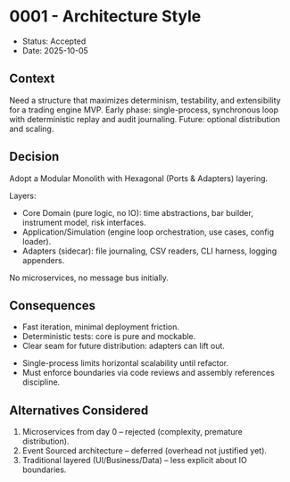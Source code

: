 # 0001 - Architecture Style
- Status: Accepted
- Date: 2025-10-05

## Context
Need a structure that maximizes determinism, testability, and extensibility for a trading engine MVP. Early phase: single-process, synchronous loop with deterministic replay and audit journaling. Future: optional distribution and scaling.

## Decision
Adopt a Modular Monolith with Hexagonal (Ports & Adapters) layering.

Layers:
- Core Domain (pure logic, no IO): time abstractions, bar builder, instrument model, risk interfaces.
- Application/Simulation (engine loop orchestration, use cases, config loader).
- Adapters (sidecar): file journaling, CSV readers, CLI harness, logging appenders.

No microservices, no message bus initially.

## Consequences
+ Fast iteration, minimal deployment friction.
+ Deterministic tests: core is pure and mockable.
+ Clear seam for future distribution: adapters can lift out.
- Single-process limits horizontal scalability until refactor.
- Must enforce boundaries via code reviews and assembly references discipline.

## Alternatives Considered
1. Microservices from day 0 – rejected (complexity, premature distribution).
2. Event Sourced architecture – deferred (overhead not justified yet).
3. Traditional layered (UI/Business/Data) – less explicit about IO boundaries.
